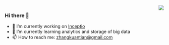<img align="right" src="https://github-readme-stats-git-masterrstaa-rickstaa.vercel.app/api?username=zhangkuantian&show_icons=true&include_all_commits=true&hide_border=true" />

### Hi there 👋

- 🔭 I’m currently working on [Inceptio](https://www.inceptio.ai/)
- 🌱 I’m currently learning analytics and storage of big data
- 📫 How to reach me: zhangkuantian@gmail.com
